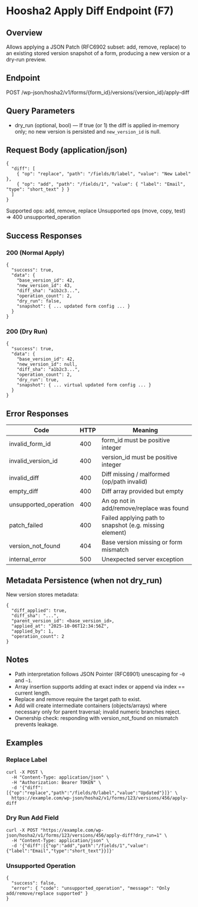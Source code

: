 # Hoosha2 Apply Diff Endpoint (F7)

## Overview
Allows applying a JSON Patch (RFC6902 subset: add, remove, replace) to an existing stored version snapshot of a form, producing a new version or a dry-run preview.

## Endpoint
POST /wp-json/hosha2/v1/forms/{form_id}/versions/{version_id}/apply-diff

## Query Parameters
- dry_run (optional, bool) — If true (or 1) the diff is applied in-memory only; no new version is persisted and `new_version_id` is null.

## Request Body (application/json)
```
{
  "diff": [
    { "op": "replace", "path": "/fields/0/label", "value": "New Label" },
    { "op": "add", "path": "/fields/1", "value": { "label": "Email", "type": "short_text" } }
  ]
}
```

Supported ops: add, remove, replace
Unsupported ops (move, copy, test) => 400 unsupported_operation

## Success Responses
### 200 (Normal Apply)
```
{
  "success": true,
  "data": {
    "base_version_id": 42,
    "new_version_id": 43,
    "diff_sha": "a1b2c3...",
    "operation_count": 2,
    "dry_run": false,
    "snapshot": { ... updated form config ... }
  }
}
```

### 200 (Dry Run)
```
{
  "success": true,
  "data": {
    "base_version_id": 42,
    "new_version_id": null,
    "diff_sha": "a1b2c3...",
    "operation_count": 2,
    "dry_run": true,
    "snapshot": { ... virtual updated form config ... }
  }
}
```

## Error Responses
| Code | HTTP | Meaning |
|------|------|---------|
| invalid_form_id | 400 | form_id must be positive integer |
| invalid_version_id | 400 | version_id must be positive integer |
| invalid_diff | 400 | Diff missing / malformed (op/path invalid) |
| empty_diff | 400 | Diff array provided but empty |
| unsupported_operation | 400 | An op not in add/remove/replace was found |
| patch_failed | 400 | Failed applying path to snapshot (e.g. missing element) |
| version_not_found | 404 | Base version missing or form mismatch |
| internal_error | 500 | Unexpected server exception |

## Metadata Persistence (when not dry_run)
New version stores metadata:
```
{
  "diff_applied": true,
  "diff_sha": "...",
  "parent_version_id": <base_version_id>,
  "applied_at": "2025-10-06T12:34:56Z",
  "applied_by": 1,
  "operation_count": 2
}
```

## Notes
- Path interpretation follows JSON Pointer (RFC6901) unescaping for `~0` and `~1`.
- Array insertion supports adding at exact index or append via index == current length.
- Replace and remove require the target path to exist.
- Add will create intermediate containers (objects/arrays) where necessary only for parent traversal; invalid numeric branches reject.
- Ownership check: responding with version_not_found on mismatch prevents leakage.

## Examples
### Replace Label
```
curl -X POST \
  -H "Content-Type: application/json" \
  -H "Authorization: Bearer TOKEN" \
  -d '{"diff":[{"op":"replace","path":"/fields/0/label","value":"Updated"}]}' \
  https://example.com/wp-json/hosha2/v1/forms/123/versions/456/apply-diff
```

### Dry Run Add Field
```
curl -X POST "https://example.com/wp-json/hosha2/v1/forms/123/versions/456/apply-diff?dry_run=1" \
  -H "Content-Type: application/json" \
  -d '{"diff":[{"op":"add","path":"/fields/1","value":{"label":"Email","type":"short_text"}}]}'
```

### Unsupported Operation
```
{
  "success": false,
  "error": { "code": "unsupported_operation", "message": "Only add/remove/replace supported" }
}
```
